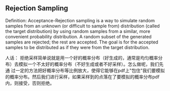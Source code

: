 Rejection Sampling
---
Definition:
Acceptance-Rejection sampling is a way to simulate random samples from an unknown (or difficult to sample from) distribution 
(called the target distribution) by using random samples from a similar, more convenient probability distribution. A random 
subset of the generated samples are rejected; the rest are accepted. The goal is for the accepted samples to be distributed 
as if they were from the target distribution.

人话：
拒绝采样简单说就是用一个好的概率分布（好生成的，通常是均匀概率分布）去模拟一个不太好的概率分布（不好生成或者不好采样）。怎么做呢，我们先通
过一定的方法把好概率分布等比例放大，使得它能够在pdf上"包住"我们要模拟的概率分布。然后我们进行采样，如果采样到的点落在了要模拟的概率分布pdf
内，则接受，否则拒绝。